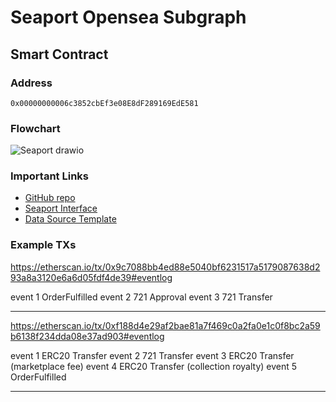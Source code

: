 # Seaport Opensea Subgraph

## Smart Contract

### Address
`0x00000000006c3852cbEf3e08E8dF289169EdE581`

### Flowchart

![Seaport drawio](https://user-images.githubusercontent.com/63211822/175781585-e4b682d0-2327-4000-bd11-fd7412aa4220.svg)

### Important Links
- [GitHub repo](https://github.com/ProjectOpenSea/seaport)
- [Seaport Interface](https://docs.opensea.io/v2.0/reference/seaport-interface)
- [Data Source Template](https://thegraph.com/docs/en/developer/create-subgraph-hosted/#data-source-templates)

### Example TXs

https://etherscan.io/tx/0x9c7088bb4ed88e5040bf6231517a5179087638d293a8a3120e6a6d05fdf4de39#eventlog

event 1 OrderFulfilled
event 2 721 Approval
event 3 721 Transfer

---------------------------------------------------------------------------------------------------

https://etherscan.io/tx/0xf188d4e29af2bae81a7f469c0a2fa0e1c0f8bc2a59b6138f234dda08e37ad903#eventlog

event 1 ERC20 Transfer
event 2 721 Transfer
event 3 ERC20 Transfer (marketplace fee)
event 4 ERC20 Transfer (collection royalty)
event 5 OrderFulfilled

---------------------------------------------------------------------------------------------------

